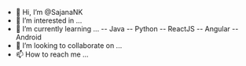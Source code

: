 - 👋 Hi, I’m @SajanaNK
- 👀 I’m interested in ...
- 🌱 I’m currently learning ...
-- Java
-- Python
-- ReactJS
-- Angular
-- Android
- 💞️ I’m looking to collaborate on ...
- 📫 How to reach me ...

<!---
SajanaNK/SajanaNK is a ✨ special ✨ repository because its `README.md` (this file) appears on your GitHub profile.
You can click the Preview link to take a look at your changes.
--->
